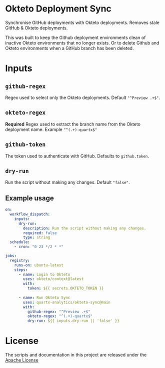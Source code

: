 # Okteto Deployment Sync

Synchronise GitHub deployments with Okteto deployments. Removes stale GitHub & Okteto deployments.

This was built to keep the Github deployment environments clean of inactive Okteto environments that no
longer exists. Or to delete Github and Okteto environments when a GitHub branch has been deleted.

# Inputs

## `github-regex`

Regex used to select only the Okteto deployments. Default `"^Preview .+$"`.

## `okteto-regex`

**Required** Regex used to extract the branch name from the Okteto deployment name. Example `"^(.+)-quartx$"`

## `github-token`

The token used to authenticate with GitHub. Defaults to `github.token`.

## `dry-run`

Run the script without making any changes. Default `"false"`.

## Example usage
```yaml
on:
  workflow_dispatch:
    inputs:
      dry-run:
        description: Run the script without making any changes.
        required: false
        type: string
  schedule:
    - cron: "0 23 */2 * *"

jobs:
  registry:
    runs-on: ubuntu-latest
    steps:
      - name: Login to Okteto
        uses: okteto/context@latest
        with:
          token: ${{ secrets.OKTETO_TOKEN }}
      
      - name: Run Okteto Sync
        uses: quartx-analytics/okteto-sync@main
        with:
          github-regex: "^Preview .+$"
          okteto-regex: "^(.+)-quartx$"
          dry-run: ${{ inputs.dry-run || 'false' }}
```

# License
The scripts and documentation in this project are released under the [Apache License](LICENSE)
